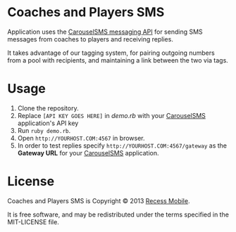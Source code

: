 Coaches and Players SMS
=======================

Application uses the [CarouselSMS messaging API](http://carouselsms.com/#documentation) for sending SMS messages from coaches to players and receiving replies.

It takes advantage of our tagging system, for pairing outgoing numbers from a pool with recipients, and maintaining a link between the two via tags.

Usage
=====

1. Clone the repository.
2. Replace `[API KEY GOES HERE]` in <i>demo.rb</i> with your [CarouselSMS](http://carouselsms.com/) application's API key
2. Run `ruby demo.rb`.
3. Open `http://YOURHOST.COM:4567` in browser.
4. In order to test replies specify `http://YOURHOST.COM:4567/gateway` as the <b>Gateway URL</b> for your [CarouselSMS](http://carouselsms.com/) application.

License
=======

Coaches and Players SMS is Copyright © 2013 [Recess Mobile](http://recess.im/).

It is free software, and may be redistributed under the terms specified in the MIT-LICENSE file.
